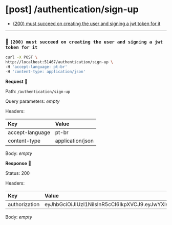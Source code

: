 # [post] /authentication/sign-up

* [(200) must succeed on creating the user and signing a jwt token for it](#dfa03f69f9)

---

### :chicken: `(200) must succeed on creating the user and signing a jwt token for it` <a name="dfa03f69f9"></a>

```sh
curl -X POST \
http://localhost:51467/authentication/sign-up \
-H 'accept-language: pt-br'
-H 'content-type: application/json'
```

**Request** :egg:

Path: `/authentication/sign-up`

Query parameters: _empty_

Headers: 

| Key | Value |
| :--- | :--- |
| accept-language | pt-br |
| content-type | application/json |

Body: _empty_

**Response** :hatching_chick:

Status: 200

Headers: 

| Key | Value |
| :--- | :--- |
| authorization | eyJhbGciOiJIUzI1NiIsInR5cCI6IkpXVCJ9.eyJwYXlsb2FkIjp7fSwiaWF0IjoxNjIwOTY4NDA1LCJleHAiOjE2MjE1NzMyMDUsImlzcyI6IkBsZW9uYXJkb3Nhcm1lbnRvY2FzdHJvL2F1dGhlbnRpY2F0aW9uIiwic3ViIjoiNjA5ZTAzZDVmNmJiZTk3OWI0NmU1ZjUwIn0.nfsl_9jpm2C1H69IJkvnhZbRlWWZFV2mVYHlBp3QolA |

Body: _empty_

